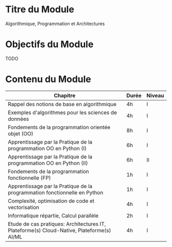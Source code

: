 
# Titre du Module

Algorithmique, Programmation et Architectures

# Objectifs du Module

TODO

# Contenu du Module

| Chapitre | Durée | Niveau |
|---|---|---|
| Rappel des notions de base en algorithmique | 4h | I |
| Exemples d'algorithmes pour les sciences de données | 4h | I |
| Fondements de la programmation orientée objet (OO) | 8h | I |
| Apprentissage par la Pratique de la programmation OO en Python (I) | 6h | I |
| Apprentissage par la Pratique de la programmation OO en Python (II) | 6h | II |
| Fondements de la programmation fonctionnelle (FP) | 1h | I |
| Apprentissage par la Pratique de la programmation fonctionnelle en Python | 1h | I |
| Complexité, optimisation de code et vectorisation | 4h | I |
| Informatique répartie, Calcul parallèle | 2h | I |
| Etude de cas pratiques: Architectures IT, Plateforme(s) Cloud-Native, Plateforme(s) AI/ML | 4h | I |
